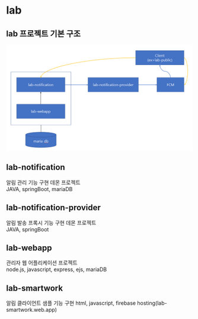# lab

## lab 프로젝트 기본 구조
![기본 구조](/board/basic_structure.png)

## lab-notification
알림 관리 기능 구현 데몬 프로젝트   
JAVA, springBoot, mariaDB

## lab-notification-provider
알림 발송 프록시 기능 구현 데몬 프로젝트    
JAVA, springBoot

## lab-webapp
관리자 웹 어플리케이션 프로젝트   
node.js, javascript, express, ejs, mariaDB

## lab-smartwork
알림 클라이언트 샘플 기능 구현 
html, javascript, firebase hosting(lab-smartwork.web.app)
